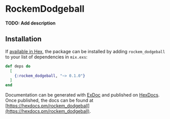 # RockemDodgeball

**TODO: Add description**

## Installation

If [available in Hex](https://hex.pm/docs/publish), the package can be installed
by adding `rockem_dodgeball` to your list of dependencies in `mix.exs`:

```elixir
def deps do
  [
    {:rockem_dodgeball, "~> 0.1.0"}
  ]
end
```

Documentation can be generated with [ExDoc](https://github.com/elixir-lang/ex_doc)
and published on [HexDocs](https://hexdocs.pm). Once published, the docs can
be found at [https://hexdocs.pm/rockem_dodgeball](https://hexdocs.pm/rockem_dodgeball).


